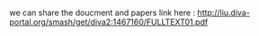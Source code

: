 we can share the doucment and papers link here :
http://liu.diva-portal.org/smash/get/diva2:1467160/FULLTEXT01.pdf 